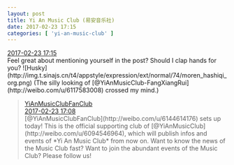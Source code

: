 ```yaml
---
layout: post
title: Yi An Music Club (易安音乐社)
date: 2017-02-23 17:15
categories: [ 'yi-an-music-club' ]
---
```


<div class="weibo-info">
  <a href="http://weibo.com/6094546964/EwSCsjK5b">2017-02-23 17:15</a>
</div>
Feel great about mentioning yourself in the post? Should I clap hands for you? ![Husky](http://img.t.sinajs.cn/t4/appstyle/expression/ext/normal/74/moren_hashiqi_org.png) (The silly looking of [@YiAnMusicClub-FangXiangRui](http://weibo.com/u/6117583008) crossed my mind.)

<!-- more -->

> <div class="weibo-post-name">
>   <a href="http://weibo.com/u/6144614176">YiAnMusicClubFanClub</a>
> </div>
> <div class="weibo-info">
>   <a href="http://weibo.com/6144614176/EwSzyBEzp">2017-02-23 17:08</a>
> </div>  
> [@YiAnMusicClubFanClub](http://weibo.com/u/6144614176) sets up today! This is the official supporting club of [@YiAnMusicClub](http://weibo.com/u/6094546964), which will publish infos and events of *Yi An Music Club* from now on. Want to know the news of the Music Club fast? Want to join the abundant events of the Music Club? Please follow us!
